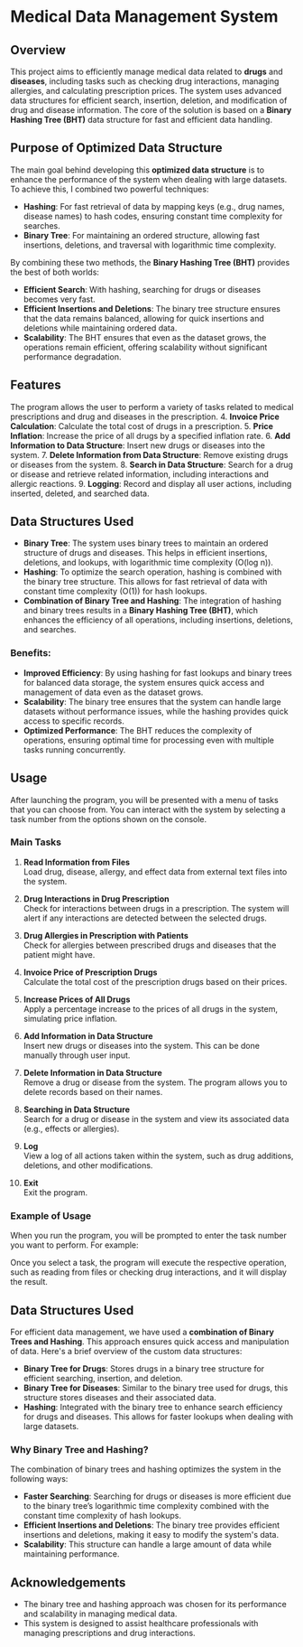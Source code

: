 # Medical Data Management System

## Overview
This project aims to efficiently manage medical data related to **drugs** and **diseases**, including tasks such as checking drug interactions, managing allergies, and calculating prescription prices. The system uses advanced data structures for efficient search, insertion, deletion, and modification of drug and disease information. The core of the solution is based on a **Binary Hashing Tree (BHT)** data structure for fast and efficient data handling.

## Purpose of Optimized Data Structure
The main goal behind developing this **optimized data structure** is to enhance the performance of the system when dealing with large datasets. To achieve this, I combined two powerful techniques:
- **Hashing**: For fast retrieval of data by mapping keys (e.g., drug names, disease names) to hash codes, ensuring constant time complexity for searches.
- **Binary Tree**: For maintaining an ordered structure, allowing fast insertions, deletions, and traversal with logarithmic time complexity.

By combining these two methods, the **Binary Hashing Tree (BHT)** provides the best of both worlds:
- **Efficient Search**: With hashing, searching for drugs or diseases becomes very fast.
- **Efficient Insertions and Deletions**: The binary tree structure ensures that the data remains balanced, allowing for quick insertions and deletions while maintaining ordered data.
- **Scalability**: The BHT ensures that even as the dataset grows, the operations remain efficient, offering scalability without significant performance degradation.

## Features
The program allows the user to perform a variety of tasks related to medical prescriptions and drug and diseases in the prescription.
4. **Invoice Price Calculation**: Calculate the total cost of drugs in a prescription.
5. **Price Inflation**: Increase the price of all drugs by a specified inflation rate.
6. **Add Information to Data Structure**: Insert new drugs or diseases into the system.
7. **Delete Information from Data Structure**: Remove existing drugs or diseases from the system.
8. **Search in Data Structure**: Search for a drug or disease and retrieve related information, including interactions and allergic reactions.
9. **Logging**: Record and display all user actions, including inserted, deleted, and searched data.

## Data Structures Used
- **Binary Tree**: The system uses binary trees to maintain an ordered structure of drugs and diseases. This helps in efficient insertions, deletions, and lookups, with logarithmic time complexity (O(log n)).
- **Hashing**: To optimize the search operation, hashing is combined with the binary tree structure. This allows for fast retrieval of data with constant time complexity (O(1)) for hash lookups.
- **Combination of Binary Tree and Hashing**: The integration of hashing and binary trees results in a **Binary Hashing Tree (BHT)**, which enhances the efficiency of all operations, including insertions, deletions, and searches.

### Benefits:
- **Improved Efficiency**: By using hashing for fast lookups and binary trees for balanced data storage, the system ensures quick access and management of data even as the dataset grows.
- **Scalability**: The binary tree ensures that the system can handle large datasets without performance issues, while the hashing provides quick access to specific records.
- **Optimized Performance**: The BHT reduces the complexity of operations, ensuring optimal time for processing even with multiple tasks running concurrently.

## Usage

After launching the program, you will be presented with a menu of tasks that you can choose from. You can interact with the system by selecting a task number from the options shown on the console.

### Main Tasks

1. **Read Information from Files**  
   Load drug, disease, allergy, and effect data from external text files into the system.

2. **Drug Interactions in Drug Prescription**  
   Check for interactions between drugs in a prescription. The system will alert if any interactions are detected between the selected drugs.

3. **Drug Allergies in Prescription with Patients**  
   Check for allergies between prescribed drugs and diseases that the patient might have.

4. **Invoice Price of Prescription Drugs**  
   Calculate the total cost of the prescription drugs based on their prices.

5. **Increase Prices of All Drugs**  
   Apply a percentage increase to the prices of all drugs in the system, simulating price inflation.

6. **Add Information in Data Structure**  
   Insert new drugs or diseases into the system. This can be done manually through user input.

7. **Delete Information in Data Structure**  
   Remove a drug or disease from the system. The program allows you to delete records based on their names.

8. **Searching in Data Structure**  
   Search for a drug or disease in the system and view its associated data (e.g., effects or allergies).

9. **Log**  
   View a log of all actions taken within the system, such as drug additions, deletions, and other modifications.

10. **Exit**  
    Exit the program.

### Example of Usage

When you run the program, you will be prompted to enter the task number you want to perform. For example:


Once you select a task, the program will execute the respective operation, such as reading from files or checking drug interactions, and it will display the result.

## Data Structures Used

For efficient data management, we have used a **combination of Binary Trees and Hashing**. This approach ensures quick access and manipulation of data. Here's a brief overview of the custom data structures:

- **Binary Tree for Drugs**: Stores drugs in a binary tree structure for efficient searching, insertion, and deletion.
- **Binary Tree for Diseases**: Similar to the binary tree used for drugs, this structure stores diseases and their associated data.
- **Hashing**: Integrated with the binary tree to enhance search efficiency for drugs and diseases. This allows for faster lookups when dealing with large datasets.

### Why Binary Tree and Hashing?

The combination of binary trees and hashing optimizes the system in the following ways:

- **Faster Searching**: Searching for drugs or diseases is more efficient due to the binary tree’s logarithmic time complexity combined with the constant time complexity of hash lookups.
- **Efficient Insertions and Deletions**: The binary tree provides efficient insertions and deletions, making it easy to modify the system's data.
- **Scalability**: This structure can handle a large amount of data while maintaining performance.

## Acknowledgements

- The binary tree and hashing approach was chosen for its performance and scalability in managing medical data.
- This system is designed to assist healthcare professionals with managing prescriptions and drug interactions.

